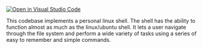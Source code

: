 [![Open in Visual Studio Code](https://classroom.github.com/assets/open-in-vscode-f059dc9a6f8d3a56e377f745f24479a46679e63a5d9fe6f495e02850cd0d8118.svg)](https://classroom.github.com/online_ide?assignment_repo_id=5872594&assignment_repo_type=AssignmentRepo)

This codebase implements a personal linux shell. The shell has the ability to function almost as much as the linux/ubuntu shell. It lets a user navigate through the file system and perform a wide variety of tasks using a series of easy to remember and simple commands. 



